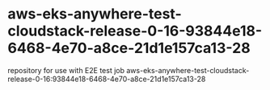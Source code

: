 # aws-eks-anywhere-test-cloudstack-release-0-16-93844e18-6468-4e70-a8ce-21d1e157ca13-28
repository for use with E2E test job aws-eks-anywhere-test-cloudstack-release-0-16:93844e18-6468-4e70-a8ce-21d1e157ca13-28
